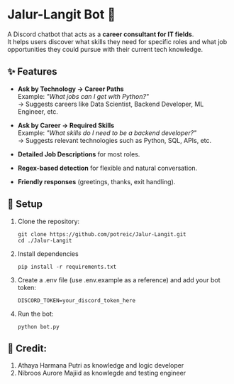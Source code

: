 # Jalur-Langit Bot 🤖

A Discord chatbot that acts as a **career consultant for IT fields**.  
It helps users discover what skills they need for specific roles and what job opportunities they could pursue with their current tech knowledge.  

## ✨ Features
- **Ask by Technology → Career Paths**  
  Example: *"What jobs can I get with Python?"*  
  → Suggests careers like Data Scientist, Backend Developer, ML Engineer, etc.  

- **Ask by Career → Required Skills**  
  Example: *"What skills do I need to be a backend developer?"*  
  → Suggests relevant technologies such as Python, SQL, APIs, etc.  

- **Detailed Job Descriptions** for most roles.  
- **Regex-based detection** for flexible and natural conversation.  
- **Friendly responses** (greetings, thanks, exit handling).  

## 🚀 Setup

1. Clone the repository:
   ```
   git clone https://github.com/potreic/Jalur-Langit.git
   cd ./Jalur-Langit
   ```
2. Install dependencies
   ```
   pip install -r requirements.txt
   ```
3. Create a .env file (use .env.example as a reference) and add your bot token:
   ```
   DISCORD_TOKEN=your_discord_token_here
4. Run the bot:
   ```
   python bot.py
   ```

## 🤼 Credit:
1. Athaya Harmana Putri as knowledge and logic developer
2. Nibroos Aurore Majiid as knowlegde and testing engineer
